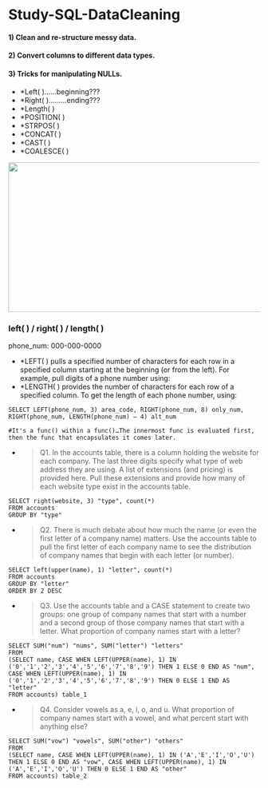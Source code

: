 # Study-SQL-DataCleaning

#### 1) Clean and re-structure messy data.
#### 2) Convert columns to different data types.
#### 3) Tricks for manipulating NULLs.
 - *Left( )……beginning???
 - *Right( )………ending???
 - *Length( ) 
 - *POSITION( )
 - *STRPOS( )
 - *CONCAT( )
 - *CAST( )
 - *COALESCE( ) 

<img src="https://user-images.githubusercontent.com/31917400/33804790-61f11248-dda4-11e7-80b3-48be3592c300.png" width="600" height="300" />

### left( ) / right( ) / length( )
phone_num: 000-000-0000
 - *LEFT( ) pulls a specified number of characters for each row in a specified column starting at the beginning (or from the left). For example, pull digits of a phone number using: 
 - *LENGTH( ) provides the number of characters for each row of a specified column. To get the length of each phone number, using: 
```
SELECT LEFT(phone_num, 3) area_code, RIGHT(phone_num, 8) only_num, RIGHT(phone_num, LENGTH(phone_num) – 4) alt_num

#It's a func() within a func()…The innermost func is evaluated first, then the func that encapsulates it comes later.
```
 - > Q1. In the accounts table, there is a column holding the website for each company. The last three digits specify what type of web address they are using. A list of extensions (and pricing) is provided here. Pull these extensions and provide how many of each website type exist in the accounts table.
```
SELECT right(website, 3) "type", count(*)
FROM accounts
GROUP BY "type" 
```
 - > Q2. There is much debate about how much the name (or even the first letter of a company name) matters. Use the accounts table to pull the first letter of each company name to see the distribution of company names that begin with each letter (or number). 
```
SELECT left(upper(name), 1) "letter", count(*)
FROM accounts
GROUP BY "letter" 
ORDER BY 2 DESC 
```
 - > Q3. Use the accounts table and a CASE statement to create two groups: one group of company names that start with a number and a second group of those company names that start with a letter. What proportion of company names start with a letter?
```
SELECT SUM("num") "nums", SUM("letter") "letters"
FROM 
(SELECT name, CASE WHEN LEFT(UPPER(name), 1) IN ('0','1','2','3','4','5','6','7','8','9') THEN 1 ELSE 0 END AS "num", CASE WHEN LEFT(UPPER(name), 1) IN ('0','1','2','3','4','5','6','7','8','9') THEN 0 ELSE 1 END AS "letter" 
FROM accounts) table_1
```
 - > Q4. Consider vowels as a, e, i, o, and u. What proportion of company names start with a vowel, and what percent start with anything else?
```
SELECT SUM("vow") "vowels", SUM("other") "others"
FROM 
(SELECT name, CASE WHEN LEFT(UPPER(name), 1) IN ('A','E','I','O','U') THEN 1 ELSE 0 END AS "vow", CASE WHEN LEFT(UPPER(name), 1) IN ('A','E','I','O','U') THEN 0 ELSE 1 END AS "other" 
FROM accounts) table_2
```
























